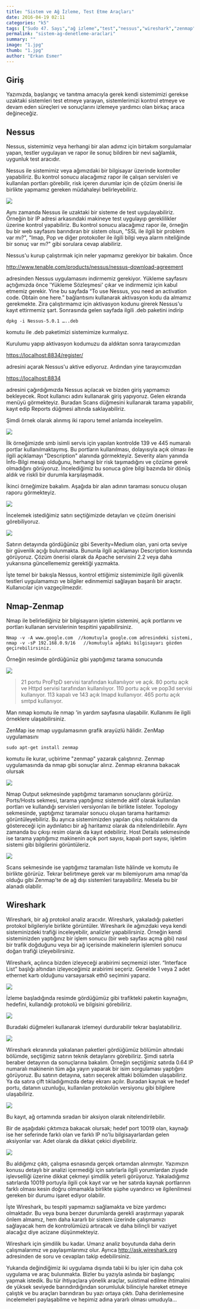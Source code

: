 ```yaml
---
title: "Sistem ve Ağ İzleme, Test Etme Araçları"
date: 2016-04-19 02:11
categories: "k5"
tags: ["Sudo 47. Sayı","ağ izleme","test","nessus","wireshark","zenmap","nmap"]
permalink: "sistem-ag-denetleme-araclari"
summary: ""
image: "1.jpg"
thumb: "1.jpg"
author: "Erkan Esmer"
---
```

## Giriş

Yazımızda, başlangıç ve tanıtma amacıyla gerek kendi sistemimizi gerekse uzaktaki sistemleri test etmeye yarayan, sistemlerimizi kontrol etmeye ve devam eden süreçleri ve sonuçlarını izlemeye yardımcı olan birkaç araca değineceğiz.

## Nessus

Nessus, sistemimiz veya herhangi bir alan adımız için birtakım sorgulamalar yapan, testler uygulayan ve rapor ile sonuç bildiren bir nevi sağlamlık, uygunluk test aracıdır.

Nessus ile sistemimiz veya ağımızdaki bir bilgisayar üzerinde kontroller yapabiliriz. Bu kontrol sonucu alacağımız rapor ile çalışan servisleri ve kullanılan portları görebilir, risk içeren durumlar için de çözüm önerisi ile birlikte yapmamız gereken müdahaleyi belirleyebiliriz.

![](images/post/sistem-ag-denetleme-araclari/Nessus-1.jpg)

Aynı zamanda Nessus ile uzaktaki bir sisteme de test uygulayabiliriz. Örneğin bir IP adresi arkasındaki makineye test uygulayıp gereklilikler üzerine kontrol yapabiliriz. Bu kontrol sonucu alacağımız rapor ile, örneğin bu bir web sayfasını barındıran bir sistem olsun, "SSL ile ilgili bir problem var mı?", "Imap, Pop ve diğer protokoller ile ilgili bilgi veya alarm niteliğinde bir sonuç var mı?" gibi sorulara cevap alabiliriz.

Nessus'u kurup çalıştırmak için neler yapmamız gerekiyor bir bakalım. Önce

<http://www.tenable.com/products/nessus/nessus-download-agreement>

adresinden Nessus uygulamasını indirmemiz gerekiyor. Yükleme sayfasını açtığımızda önce 'Yükleme Sözleşmesi' çıkar ve indirmemiz için kabul etmemiz gerekir. Yine bu sayfada “To use Nessus, you need an activation code. Obtain one here.” bağlantısını kullanarak aktivasyon kodu da almamız gerekmekte. Zira çalıştırmamız için aktivasyon kodunu girerek Nessus'u kayıt ettirmemiz şart. Sonrasında gelen sayfada ilgili .deb paketini indirip

```
dpkg -i Nessus-5.0.1 …..deb
```

komutu ile .deb paketimizi sistemimize kurmalıyız.

Kurulumu yapıp aktivasyon kodumuzu da aldıktan sonra tarayıcımızdan


<https://localhost:8834/register/>

adresini açarak Nessus'u aktive ediyoruz. Ardından yine tarayıcımızdan

<https://localhost:8834>

adresini çağırdığımızda Nessus açılacak ve bizden giriş yapmamızı bekleyecek. Root kullanıcı adını kullanarak giriş yapıyoruz. Gelen ekranda menüyü görmekteyiz. Buradan Scans düğmesini kullanarak tarama yapabilir, kayıt edip Reports düğmesi altında saklayabiliriz.

Şimdi örnek olarak alınmış iki raporu temel anlamda inceleyelim.

![](images/post/sistem-ag-denetleme-araclari/nessus-2.jpg)

İlk örneğimizde smb isimli servis için yapılan kontrolde 139 ve 445 numaralı portlar kullanılmaktaymış. Bu portların kullanılması, dolayısıyla açık olması ile ilgili açıklamayı "Description" alanında görmekteyiz. Severity alanı yanında İnfo-Bilgi mesajı olduğunu, herhangi bir risk taşımadığını ve çözüme gerek olmadığını görüyoruz. İncelediğimiz bu sonuca göre bilgi bazında bir dönüş aldık ve riskli bir durumla karşılaşmadık.

İkinci örneğimize bakalım. Aşağıda bir alan adının taraması sonucu oluşan raporu görmekteyiz.

![](images/post/sistem-ag-denetleme-araclari/nessus-3.jpg)

İncelemek istediğimiz satırı seçtiğimizde detayları ve çözüm önerisini görebiliyoruz.

![](images/post/sistem-ag-denetleme-araclari/nessus-4.jpg)

Satırın detayında gördüğünüz gibi Severity=Medium olan, yani orta seviye bir güvenlik açığı bulunmakta. Bununla ilgili açıklamayı Description kısmında görüyoruz. Çözüm önerisi olarak da Apache servisini 2.2 veya daha yukarısına güncellememiz gerektiği yazmakta.

İşte temel bir bakışla Nessus, kontrol ettiğimiz sistemimizle ilgili güvenlik testleri uygulamamızı ve bilgiler edinmemizi sağlayan başarılı bir araçtır. Kullanıcılar için vazgeçilmezdir.

## Nmap-Zenmap

Nmap ile belirlediğiniz bir bilgisayarın işletim sistemini, açık portlarını ve portları kullanan servislerinin tespitini yapabilirsiniz.

```
Nmap -v -A www.google.com  //komutuyla google.com adresindeki sistemi,
nmap -v -sP 192.168.0.9/16   //komutuyla ağdaki bilgisayarı gözden geçirebilirsiniz.
```

Örneğin resimde gördüğünüz gibi yaptığımız tarama sonucunda

![](images/post/sistem-ag-denetleme-araclari/nmap-1.jpg)

>21 portu ProFtpD servisi tarafından kullanılıyor ve açık.
80 portu açık ve Httpd servisi tarafından kullanılıyor.
110 portu açık ve pop3d servisi kullanıyor.
113 kapalı ve 143 açık Imapd kullanıyor.
465 portu açık smtpd kullanıyor.

Man nmap komutu ile nmap 'in yardım sayfasına ulaşabilir. Kullanımı ile ilgili örneklere ulaşabilirsiniz.

ZenMap ise nmap uygulamasının grafik arayüzlü hâlidir. ZenMap uygulamasını

```
sudo apt-get install zenmap
```

komutu ile kurar, uçbirime "zenmap" yazarak çalıştırırız. Zenmap uygulamasında da nmap gibi sonuçlar alırız. Zenmap ekranına bakacak olursak

![](images/post/sistem-ag-denetleme-araclari/zenmap-1.jpg)

Nmap Output sekmesinde yaptığımız taramanın sonuçlarını görürüz.
Ports/Hosts sekmesi, tarama yaptığımız sistemde aktif olarak kullanılan portları ve kullandığı servisleri versiyonları ile birlikte listeler.
Topology sekmesinde, yaptığımız taramalar sonucu oluşan tarama haritamızı görüntüleyebiliriz. Bu ayrıca sistemimizden yapılan çıkış noktalarını da göstereceği için aydınlatıcı bir ağ haritamız olarak da nitelendirilebilir. Aynı zamanda bu çıkışı resim olarak da kayıt edebiliriz.
Host Details sekmesinde ise tarama yaptığımız makinenin açık port sayısı, kapalı port sayısı, işletim sistemi gibi bilgilerini görüntüleriz.

![](images/post/sistem-ag-denetleme-araclari/zenmap-2.jpg)

Scans sekmesinde ise yaptığımız taramaları liste hâlinde ve komutu ile birlikte görürüz. Tekrar belirtmeye gerek var mı bilemiyorum ama nmap'da olduğu gibi Zenmap'te de ağ dışı sistemleri tarayabiliriz. Mesela bu bir alanadı olabilir.

## Wireshark

Wireshark, bir ağ protokol analiz aracıdır. Wireshark, yakaladığı paketleri protokol bilgileriyle birlikte görüntüler. Wireshark ile ağınızdaki veya kendi sisteminizdeki trafiği inceleyebilir, analizler yapabilirsiniz. Örneğin kendi sisteminizden yaptığınız bir işlem sonucu (bir web sayfası açma gibi) nasıl bir trafik doğduğunu veya bir ağ içerisinde makinelerin işlemleri sonucu doğan trafiği izleyebilirsiniz.

Wireshark, açılınca bizden izleyeceği arabirimi seçmemizi ister. “Interface List” başlığı altından izleyeceğimiz arabirimi seçeriz. Genelde 1 veya 2 adet ethernet kartı olduğunu varsayarsak eth0 seçimini yaparız.

![](images/post/sistem-ag-denetleme-araclari/wireshark-1.jpg)

İzleme başladığında resimde gördüğümüz gibi trafikteki paketin kaynağını, hedefini, kullandığı protokolü ve bilgisini görebiliriz.

![](images/post/sistem-ag-denetleme-araclari/wireshark-2.jpg)

Buradaki düğmeleri kullanarak izlemeyi durdurabilir tekrar başlatabiliriz.

![](images/post/sistem-ag-denetleme-araclari/wireshark-3.jpg)

Wireshark ekranında yakalanan paketleri gördüğümüz bölümün altındaki bölümde, seçtiğimiz satırın teknik detaylarını görebiliriz. Şimdi satırla beraber detayının da sonuçlarına bakalım. Örneğin seçtiğimiz satırda 0.64 IP numaralı makinenin tüm ağa yayın yaparak bir isim sorgulaması yaptığını görüyoruz. Bu satırın detayına, satırı seçerek alttaki bölümden ulaşabiliriz. Ya da satıra çift tıkladığımızda detay ekranı açılır. Buradan kaynak ve hedef portu, datanın uzunluğu, kullanılan protokolün versiyonu gibi bilgilere ulaşabiliriz.

![](images/post/sistem-ag-denetleme-araclari/wireshark-4.jpg)

Bu kayıt, ağ ortamında sıradan bir aksiyon olarak nitelendirilebilir.

Bir de aşağıdaki çıktımıza bakacak olursak; hedef port 10019 olan, kaynağı ise her seferinde farklı olan ve farklı IP no'lu bilgisayarlardan gelen aksiyonlar var. Adet olarak da dikkat çekici diyebiliriz.

![](images/post/sistem-ag-denetleme-araclari/wireshark-5.jpg)

Bu aldığımız çıktı, çalışma esnasında gerçek ortamdan alınmıştır. Yazımızın konusu detaylı bir analizi içermediği için satırlarla ilgili yorumlardan ziyade işlevselliği üzerine dikkat çekmeyi şimdilik yeterli görüyoruz. Yakaladığımız satırlarda 10019 portuyla ilgili çok kayıt var ve her satırda kaynak portlarının farklı olması kesin doğru olmamakla birlikte şüphe uyandırıcı ve ilgilenilmesi gereken bir durumu işaret ediyor olabilir.

İşte Wireshark, bu tespiti yapmamızı sağlamakta ve bize yardımcı olmaktadır. Bu veya buna benzer durumlarda gerekli araştırmayı yaparak önlem almamız, hem daha kararlı bir sistem üzerinde çalışmamızı sağlayacak hem de kontrolümüzü artıracak ve daha bilinçli bir vaziyet alacağız diye acizane düşünmekteyiz.

Wireshark için şimdilik bu kadar. Umarız analiz boyutunda daha derin çalışmalarımız ve paylaşımlarımız olur. Ayrıca <http://ask.wireshark.org> adresinden de soru ve cevapları takip edebilirsiniz.

Yukarıda değindiğimiz iki uygulama dışında tabii ki bu işler için daha çok uygulama ve araç bulunmakta. Bizler bu yazıyla aslında bir başlangıç yapmak istedik. Bu tür ihtiyaçlara yönelik araçlar, suistimal edilme ihtimalini de yüksek seviyede barındırdığından sorumluluk bilinciyle hareket etmeye çalıştık ve bu araçları barındıran bu yazı ortaya çıktı. Daha derinlemesine incelemeleri paylaşabilme ve hepimiz adına yararlı olması umuduyla...
